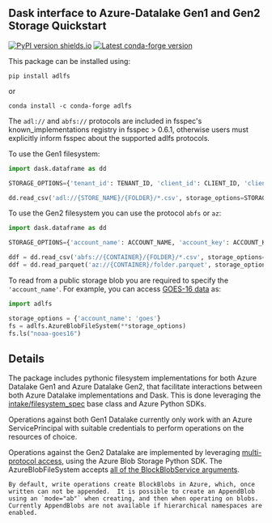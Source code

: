Dask interface to Azure-Datalake Gen1 and Gen2 Storage Quickstart
-----------------------------------------------------------------

[![PyPI version shields.io](https://img.shields.io/pypi/v/adlfs.svg)](https://pypi.python.org/pypi/adlfs/)
[![Latest conda-forge version](https://img.shields.io/conda/vn/conda-forge/adlfs?logo=conda-forge)](https://anaconda.org/conda-forge/aldfs)

This package can be installed using:

`pip install adlfs`

or

`conda install -c conda-forge adlfs`

The `adl://` and `abfs://` protocols are included in fsspec's known_implementations registry 
in fsspec > 0.6.1, otherwise users must explicitly inform fsspec about the supported adlfs protocols.

To use the Gen1 filesystem:

```python
import dask.dataframe as dd

STORAGE_OPTIONS={'tenant_id': TENANT_ID, 'client_id': CLIENT_ID, 'client_secret': CLIENT_SECRET}

dd.read_csv('adl://{STORE_NAME}/{FOLDER}/*.csv', storage_options=STORAGE_OPTIONS)
```

To use the Gen2 filesystem you can use the protocol `abfs` or `az`:

```python
import dask.dataframe as dd

STORAGE_OPTIONS={'account_name': ACCOUNT_NAME, 'account_key': ACCOUNT_KEY}

ddf = dd.read_csv('abfs://{CONTAINER}/{FOLDER}/*.csv', storage_options=STORAGE_OPTIONS)
ddf = dd.read_parquet('az://{CONTAINER}/folder.parquet', storage_options=STORAGE_OPTIONS)
```

To read from a public storage blob you are required to specify the `'account_name'`.
For example, you can access [GOES-16 data](https://azure.microsoft.com/en-us/services/open-datasets/catalog/goes-16/) as:

```python
import adlfs

storage_options = {'account_name': 'goes'}
fs = adlfs.AzureBlobFileSystem(**storage_options)
fs.ls("noaa-goes16")
```


Details
-------
The package includes pythonic filesystem implementations for both 
Azure Datalake Gen1 and Azure Datalake Gen2, that facilitate 
interactions between both Azure Datalake implementations and Dask.  This is done leveraging the 
[intake/filesystem_spec](https://github.com/intake/filesystem_spec/tree/master/fsspec) base class and Azure Python SDKs.

Operations against both Gen1 Datalake currently only work with an Azure ServicePrincipal
with suitable credentials to perform operations on the resources of choice.

Operations against the Gen2 Datalake are implemented by leveraging [multi-protocol access](https://docs.microsoft.com/en-us/azure/storage/blobs/data-lake-storage-multi-protocol-access), using the Azure Blob Storage Python SDK.
The AzureBlobFileSystem accepts [all of the BlockBlobService arguments](https://docs.microsoft.com/en-us/python/api/azure-storage-blob/azure.storage.blob.blockblobservice.blockblobservice?view=azure-python-previous).

    By default, write operations create BlockBlobs in Azure, which, once written can not be appended.  It is possible to create an AppendBlob using an `mode="ab"` when creating, and then when operating on blobs.  Currently AppendBlobs are not available if hierarchical namespaces are enabled.
